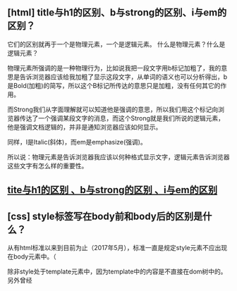 ## [html] title与h1的区别、b与strong的区别、i与em的区别？
它们的区别就再于一个是物理元素，一个是逻辑元素。
什么是物理元素？什么是逻辑元素？

物理元素所强调的是一种物理行为，比如说我把一段文字用b标记加粗了，我的意思是告诉浏览器应该给我加粗了显示这段文字，从单词的语义也可以分析得出，b是Bold(加粗)的简写，所以这个B标记所传达的意思只是加粗，没有任何其它的作用。

而Strong我们从字面理解就可以知道他是强调的意思，所以我们用这个标记向浏览器传达了一个强调某段文字的消息，而这个Strong就是我们所说的逻辑元素，他是强调文档逻辑的，并非是通知浏览器应该如何显示。

同样，I是Italic(斜体)，而em是emphasize(强调)。

所以说：物理元素是告诉浏览器我应该以何种格式显示文字，逻辑元素告诉浏览器这些文字有怎么样的重要性。


[tite与h1的区别 、b与strong的区别 、i与em的区别](https://www.jianshu.com/p/59691c0900d3)
------------------------------


## [css] style标签写在body前和body后的区别是什么？

从有html标准以来到目前为止（2017年5月），标准一直是规定style元素不应出现在body元素中。（

除非style处于template元素中，因为template中的内容是不直接在dom树中的。另外曾经<style scoped>这一特殊用法是可以在body元素中的。）

不过网页浏览器一直有容错设计。如果style元素出现在body元素，最终效果和style元素出现在head里是一样的。但是可能引起FOUC、重绘或重新布局。

注意，根据当前标准，<link rel=stylesheet ...> 是可以出现在body元素中的。并且也可能引起上述问题。然而link是引用资源，意味着可以用于故意设计的异步加载。

而style元素是直接内嵌的，并没有合理的use case去使用它。所以html标准中允许body中出现link，而不允许style。

不过，虽然20年以来，把style放在body中一直是不合标准的，但仍然有大量网站这样用了，所以这个问题是有一定争议的。参见 style tag should be allowed in body · Issue #1605 · whatwg/html 。



## [js] 写一个数组去重的方法（支持多维数组）



## [软技能] 对于加班你是怎么看的？

加班就像借钱，救急不救穷
